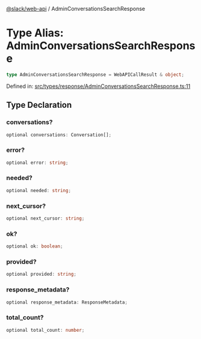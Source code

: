 [@slack/web-api](../index.md) / AdminConversationsSearchResponse

# Type Alias: AdminConversationsSearchResponse

```ts
type AdminConversationsSearchResponse = WebAPICallResult & object;
```

Defined in: [src/types/response/AdminConversationsSearchResponse.ts:11](https://github.com/slackapi/node-slack-sdk/blob/main/packages/web-api/src/types/response/AdminConversationsSearchResponse.ts#L11)

## Type Declaration

### conversations?

```ts
optional conversations: Conversation[];
```

### error?

```ts
optional error: string;
```

### needed?

```ts
optional needed: string;
```

### next\_cursor?

```ts
optional next_cursor: string;
```

### ok?

```ts
optional ok: boolean;
```

### provided?

```ts
optional provided: string;
```

### response\_metadata?

```ts
optional response_metadata: ResponseMetadata;
```

### total\_count?

```ts
optional total_count: number;
```
